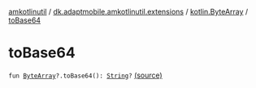 [amkotlinutil](../../index.md) / [dk.adaptmobile.amkotlinutil.extensions](../index.md) / [kotlin.ByteArray](index.md) / [toBase64](./to-base64.md)

# toBase64

`fun `[`ByteArray`](https://kotlinlang.org/api/latest/jvm/stdlib/kotlin/-byte-array/index.html)`?.toBase64(): `[`String`](https://kotlinlang.org/api/latest/jvm/stdlib/kotlin/-string/index.html)`?` [(source)](https://github.com/adaptmobile-organization/amkotlinutil/tree/master/amkotlinutil/amkotlinutil/src/main/java/dk/adaptmobile/amkotlinutil/extensions/ByteArrayExtensions.kt#L5)